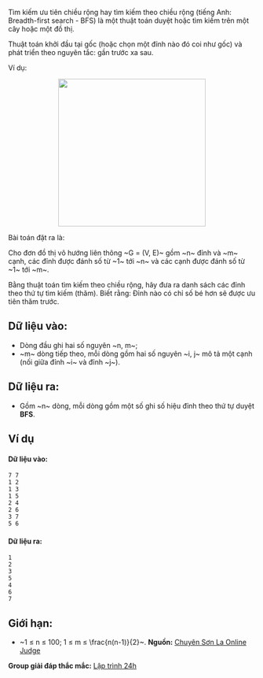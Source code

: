 Tìm kiếm ưu tiên chiều rộng hay tìm kiếm theo chiều rộng (tiếng Anh: Breadth-first search - BFS) là một thuật toán duyệt hoặc tìm kiếm trên một cây hoặc một đồ thị.

Thuật toán khởi đầu tại gốc (hoặc chọn một đỉnh nào đó coi như gốc) và phát triển theo nguyên tắc: gần trước xa sau.

Ví dụ:
<center><img src="/images/problems/559/BFSDEMO.JPEG" width="300px" /></center>

Bài toán đặt ra là:

Cho đơn đồ thị vô hướng liên thông ~G = (V, E)~ gồm ~n~ đỉnh và ~m~ cạnh, các đỉnh được đánh số từ ~1~ tới ~n~ và các cạnh được đánh số từ ~1~ tới ~m~.

Bằng thuật toán tìm kiếm theo chiều rộng, hãy đưa ra danh sách các đỉnh theo thứ tự tìm kiếm (thăm). Biết rằng: Đỉnh nào có chỉ số bé hơn sẽ được ưu tiên thăm trước.

## Dữ liệu vào:
- Dòng đầu ghi hai số nguyên ~n, m~;
- ~m~ dòng tiếp theo, mỗi dòng gồm hai số nguyên ~i, j~ mô tả một cạnh (nối giữa đỉnh ~i~ và đỉnh ~j~).

## Dữ liệu ra:
- Gồm ~n~ dòng, mỗi dòng gồm một số ghi số hiệu đỉnh theo thứ tự duyệt **BFS**.

## Ví dụ
#### Dữ liệu vào:
```
7 7
1 2
1 3
1 5
2 4
2 6
3 7
5 6
```

#### Dữ liệu ra:
```
1
2
3
5
4
6
7
```

## Giới hạn:
- ~1 ≤ n ≤ 100; 1 ≤ m ≤ \frac{n(n-1)}{2}~.
**Nguồn:** [Chuyên Sơn La Online Judge](http://csloj.ddns.net/)

**Group giải đáp thắc mắc:** [Lập trình 24h](https://www.facebook.com/groups/1386904321519984)